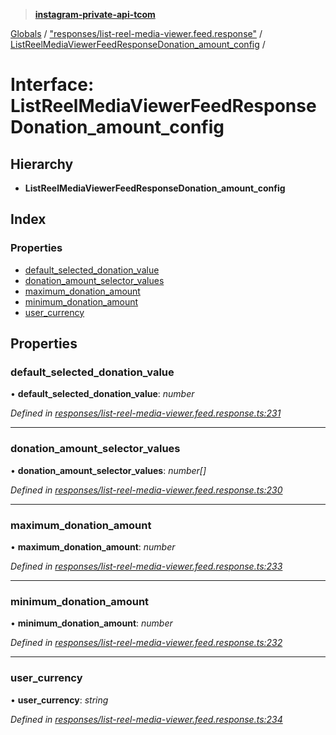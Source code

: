 > **[instagram-private-api-tcom](../README.md)**

[Globals](../README.md) / ["responses/list-reel-media-viewer.feed.response"](../modules/_responses_list_reel_media_viewer_feed_response_.md) / [ListReelMediaViewerFeedResponseDonation_amount_config](_responses_list_reel_media_viewer_feed_response_.listreelmediaviewerfeedresponsedonation_amount_config.md) /

# Interface: ListReelMediaViewerFeedResponseDonation_amount_config

## Hierarchy

* **ListReelMediaViewerFeedResponseDonation_amount_config**

## Index

### Properties

* [default_selected_donation_value](_responses_list_reel_media_viewer_feed_response_.listreelmediaviewerfeedresponsedonation_amount_config.md#default_selected_donation_value)
* [donation_amount_selector_values](_responses_list_reel_media_viewer_feed_response_.listreelmediaviewerfeedresponsedonation_amount_config.md#donation_amount_selector_values)
* [maximum_donation_amount](_responses_list_reel_media_viewer_feed_response_.listreelmediaviewerfeedresponsedonation_amount_config.md#maximum_donation_amount)
* [minimum_donation_amount](_responses_list_reel_media_viewer_feed_response_.listreelmediaviewerfeedresponsedonation_amount_config.md#minimum_donation_amount)
* [user_currency](_responses_list_reel_media_viewer_feed_response_.listreelmediaviewerfeedresponsedonation_amount_config.md#user_currency)

## Properties

###  default_selected_donation_value

• **default_selected_donation_value**: *number*

*Defined in [responses/list-reel-media-viewer.feed.response.ts:231](https://github.com/cuonglnhust/instagram-private-api-tcom/blob/3e16058/src/responses/list-reel-media-viewer.feed.response.ts#L231)*

___

###  donation_amount_selector_values

• **donation_amount_selector_values**: *number[]*

*Defined in [responses/list-reel-media-viewer.feed.response.ts:230](https://github.com/cuonglnhust/instagram-private-api-tcom/blob/3e16058/src/responses/list-reel-media-viewer.feed.response.ts#L230)*

___

###  maximum_donation_amount

• **maximum_donation_amount**: *number*

*Defined in [responses/list-reel-media-viewer.feed.response.ts:233](https://github.com/cuonglnhust/instagram-private-api-tcom/blob/3e16058/src/responses/list-reel-media-viewer.feed.response.ts#L233)*

___

###  minimum_donation_amount

• **minimum_donation_amount**: *number*

*Defined in [responses/list-reel-media-viewer.feed.response.ts:232](https://github.com/cuonglnhust/instagram-private-api-tcom/blob/3e16058/src/responses/list-reel-media-viewer.feed.response.ts#L232)*

___

###  user_currency

• **user_currency**: *string*

*Defined in [responses/list-reel-media-viewer.feed.response.ts:234](https://github.com/cuonglnhust/instagram-private-api-tcom/blob/3e16058/src/responses/list-reel-media-viewer.feed.response.ts#L234)*